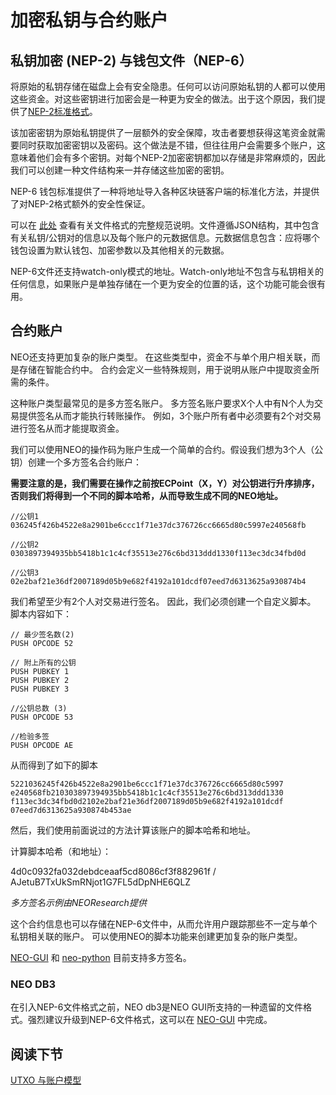 # 加密私钥与合约账户

## 私钥加密 (NEP-2) 与钱包文件（NEP-6）

将原始的私钥存储在磁盘上会有安全隐患。任何可以访问原始私钥的人都可以使用这些资金。对这些密钥进行加密会是一种更为安全的做法。出于这个原因，我们提供了[NEP-2标准格式](https://github.com/neo-project/proposals/blob/master/nep-2.mediawiki)。

该加密密钥为原始私钥提供了一层额外的安全保障，攻击者要想获得这笔资金就需要同时获取加密密钥以及密码。这个做法是不错，但往往用户会需要多个账户，这意味着他们会有多个密钥。对每个NEP-2加密密钥都加以存储是非常麻烦的，因此我们可以创建一种文件结构来一并存储这些加密的密钥。

NEP-6 钱包标准提供了一种将地址导入各种区块链客户端的标准化方法，并提供了对NEP-2格式额外的安全性保证。

可以在 [此处](https://github.com/neo-project/proposals/blob/master/nep-6.mediawiki) 查看有关文件格式的完整规范说明。文件遵循JSON结构，其中包含有关私钥/公钥对的信息以及每个账户的元数据信息。元数据信息包含：应将哪个钱包设置为默认钱包、加密参数以及其他相关的元数据。

NEP-6文件还支持watch-only模式的地址。Watch-only地址不包含与私钥相关的任何信息，如果账户是单独存储在一个更为安全的位置的话，这个功能可能会很有用。

## 合约账户
NEO还支持更加复杂的账户类型。 在这些类型中，资金不与单个用户相关联，而是存储在智能合约中。 合约会定义一些特殊规则，用于说明从账户中提取资金所需的条件。

这种账户类型最常见的是多方签名账户。 多方签名账户要求X个人中有N个人为交易提供签名从而才能执行转账操作。 例如，3个账户所有者中必须要有2个对交易进行签名从而才能提取资金。

我们可以使用NEO的操作码为账户生成一个简单的合约。假设我们想为3个人（公钥）创建一个多方签名合约账户：

**需要注意的是，我们需要在操作之前按ECPoint（X，Y）对公钥进行升序排序，否则我们将得到一个不同的脚本哈希，从而导致生成不同的NEO地址。**

```
//公钥1
036245f426b4522e8a2901be6ccc1f71e37dc376726cc6665d80c5997e240568fb

//公钥2
0303897394935bb5418b1c1c4cf35513e276c6bd313ddd1330f113ec3dc34fbd0d

//公钥3
02e2baf21e36df2007189d05b9e682f4192a101dcdf07eed7d6313625a930874b4
```

我们希望至少有2个人对交易进行签名。 因此，我们必须创建一个自定义脚本。 脚本内容如下：

```
// 最少签名数(2)
PUSH OPCODE 52

// 附上所有的公钥
PUSH PUBKEY 1
PUSH PUBKEY 2
PUSH PUBKEY 3

//公钥总数 (3)
PUSH OPCODE 53

//检验多签
PUSH OPCODE AE
```

从而得到了如下的脚本

```
5221036245f426b4522e8a2901be6ccc1f71e37dc376726cc6665d80c5997
e240568fb210303897394935bb5418b1c1c4cf35513e276c6bd313ddd1330
f113ec3dc34fbd0d2102e2baf21e36df2007189d05b9e682f4192a101dcdf
07eed7d6313625a930874b453ae
```

然后，我们使用前面说过的方法计算该账户的脚本哈希和地址。

计算脚本哈希（和地址）：

4d0c0932fa032debdceaaf5cd8086cf3f882961f / AJetuB7TxUkSmRNjot1G7FL5dDpNHE6QLZ

*多方签名示例由NEOResearch提供*

这个合约信息也可以存储在NEP-6文件中，从而允许用户跟踪那些不一定与单个私钥相关联的账户。 可以使用NEO的脚本功能来创建更加复杂的账户类型。

[NEO-GUI](https://github.com/neo-project/neo-gui) 和 [neo-python](https://github.com/CityOfZion/neo-python) 目前支持多方签名。

### NEO DB3
在引入NEP-6文件格式之前，NEO db3是NEO GUI所支持的一种遗留的文件格式。强烈建议升级到NEP-6文件格式，这可以在 [NEO-GUI](../../../docs/zh-cn/node/gui/wallet.md) 中完成。

## 阅读下节

[UTXO 与账户模型](4-UTXO_and_account_models.md)

